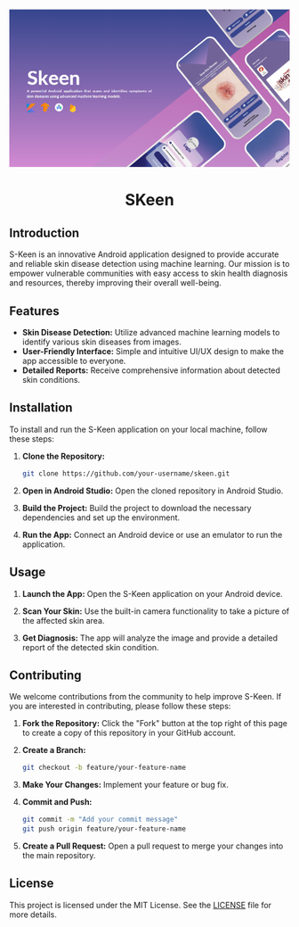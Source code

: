 <img src="Cover.png" alt="SKeen">

<h1 align="center">SKeen</h1>

## Introduction
S-Keen is an innovative Android application designed to provide accurate and reliable skin disease detection using machine learning. Our mission is to empower vulnerable communities with easy access to skin health diagnosis and resources, thereby improving their overall well-being.

## Features
- **Skin Disease Detection:** Utilize advanced machine learning models to identify various skin diseases from images.
- **User-Friendly Interface:** Simple and intuitive UI/UX design to make the app accessible to everyone.
- **Detailed Reports:** Receive comprehensive information about detected skin conditions.

## Installation
To install and run the S-Keen application on your local machine, follow these steps:
1. **Clone the Repository:**
    ```bash
    git clone https://github.com/your-username/skeen.git
    ```
    
2. **Open in Android Studio:**
    Open the cloned repository in Android Studio.
   
4. **Build the Project:**
    Build the project to download the necessary dependencies and set up the environment.
   
6. **Run the App:**
    Connect an Android device or use an emulator to run the application.

## Usage
1. **Launch the App:**
   Open the S-Keen application on your Android device.

2. **Scan Your Skin:**
   Use the built-in camera functionality to take a picture of the affected skin area.

3. **Get Diagnosis:**
   The app will analyze the image and provide a detailed report of the detected skin condition.

## Contributing
We welcome contributions from the community to help improve S-Keen. If you are interested in contributing, please follow these steps:

1. **Fork the Repository:**
    Click the "Fork" button at the top right of this page to create a copy of this repository in your GitHub account.

2. **Create a Branch:**
    ```bash
    git checkout -b feature/your-feature-name
    ```

3. **Make Your Changes:**
    Implement your feature or bug fix.

4. **Commit and Push:**
    ```bash
    git commit -m "Add your commit message"
    git push origin feature/your-feature-name
    ```

5. **Create a Pull Request:**
    Open a pull request to merge your changes into the main repository.

## License
This project is licensed under the MIT License. See the [LICENSE](LICENSE) file for more details.
